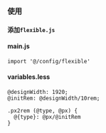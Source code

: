 ### 使用

#### 添加`flexible.js`

#### main.js
```
import '@/config/flexible'
```

#### variables.less
```
@designWidth: 1920;
@initRem: @designWidth/10rem;

.px2rem (@type, @px) {
  @{type}: @px/@initRem
}
```